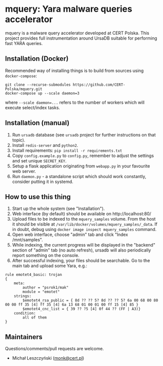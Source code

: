mquery: Yara malware queries accelerator
=========================================

mquery is a malware query accelerator developed at CERT Polska. This project provides full instrumentation around
UrsaDB suitable for performing fast YARA queries.


Installation (Docker)
---------------------

Recommended way of installing things is to build from sources using `docker-compose`:

```
git clone --recurse-submodules https://github.com/CERT-Polska/mquery.git
docker-compose up --scale daemon=3
```

where `--scale daemon=...` refers to the number of workers which will execute select/index tasks.


Installation (manual)
---------------------

1. Run `ursadb` database (see `ursadb` project for further instructions on that topic).
2. Install `redis-server` and `python2`.
3. Install requirements: `pip install -r requirements.txt`
5. Copy `config.example.py` to `config.py`, remember to adjust the settings and set unique `SECRET_KEY`.
6. Setup a flask application originating from `webapp.py` in your favourite web server.
7. Run `daemon.py` - a standalone script which should work constantly, consider putting it in systemd.


How to use this thing
---------------------

1. Start up the whole system (see "Installation").
2. Web interface (by default) should be available on http://localhost:80/
3. Upload files to be indexed to the `mquery_samples` volume. From the host it should be visible at `/var/lib/docker/volumes/mquery_samples/_data`. If in doubt, debug using `docker image inspect mquery_samples` command.
4. Open web interface, choose "admin" tab and click "Index /mnt/samples".
5. While indexing, the current progress will be displayed in the "backend" section of "admin" tab (no auto refresh), ursadb will also periodically report something on the console.
6. After successful indexing, your files should be searchable. Go to the main tab and upload some Yara, e.g.:

```
rule emotet4_basic: trojan
{
    meta:
        author = "psrok1/mak"
        module = "emotet"
    strings:
        $emotet4_rsa_public = { 8d ?? ?? 5? 8d ?? ?? 5? 6a 00 68 00 80 00 00 ff 35 [4] ff 35 [4] 6a 13 68 01 00 01 00 ff 15 [4] 85 }
        $emotet4_cnc_list = { 39 ?? ?5 [4] 0f 44 ?? (FF | A3)}
    condition:
        all of them
}
```

Maintainers
-----------

Questions/comments/pull requests are welcome.

* Michał Leszczyński (monk@cert.pl)

